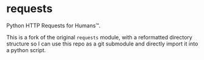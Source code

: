 requests
========

Python HTTP Requests for Humans™.

This is a fork of the original `requests` module, with a reformatted directory structure so I can use this repo as a git submodule and directly import it into a python script.
